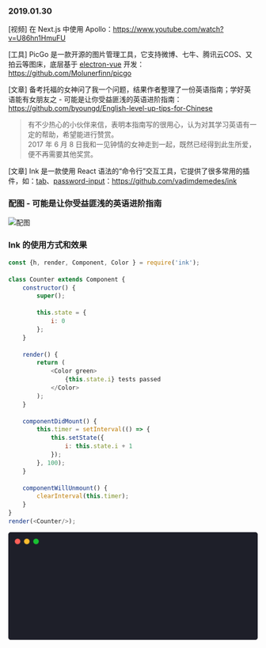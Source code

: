 ### 2019.01.30

[视频] 在 Next.js 中使用 Apollo：<https://www.youtube.com/watch?v=U86hn1HmuFU>

[工具] PicGo 是一款开源的图片管理工具，它支持微博、七牛、腾讯云COS、又拍云等图床，底层基于 [electron-vue](https://github.com/SimulatedGREG/electron-vue) 开发：<https://github.com/Molunerfinn/picgo>

[文章] 备考托福的女神问了我一个问题，结果作者整理了一份英语指南；学好英语能有女朋友之 - 可能是让你受益匪浅的英语进阶指南：<https://github.com/byoungd/English-level-up-tips-for-Chinese>
> 有不少热心的小伙伴来信，表明本指南写的很用心，认为对其学习英语有一定的帮助，希望能进行赞赏。  
> 2017 年 6 月 8 日我和一见钟情的女神走到一起，既然已经得到此生所爱，便不再需要其他奖赏。

[文章] Ink 是一款使用 React 语法的“命令行”交互工具，它提供了很多常用的插件，如：[tab](https://github.com/jdeniau/ink-tab)、[password-input](https://github.com/vadimdemedes/ink-password-input)：<https://github.com/vadimdemedes/ink>

### 配图 - 可能是让你受益匪浅的英语进阶指南
![配图](https://github.com/byoungd/English-level-up-tips-for-Chinese/raw/master/assets/word-list@2x.png)

### Ink 的使用方式和效果
```javascript
const {h, render, Component, Color } = require('ink');

class Counter extends Component {
	constructor() {
		super();

		this.state = {
			i: 0
		};
	}

	render() {
		return (
			<Color green>
				{this.state.i} tests passed
			</Color>
		);
	}

	componentDidMount() {
		this.timer = setInterval(() => {
			this.setState({
				i: this.state.i + 1
			});
		}, 100);
	}

	componentWillUnmount() {
		clearInterval(this.timer);
	}
}
render(<Counter/>);
```
![配图](https://raw.githubusercontent.com/vadimdemedes/ink/master/media/demo.svg?sanitize=true)

